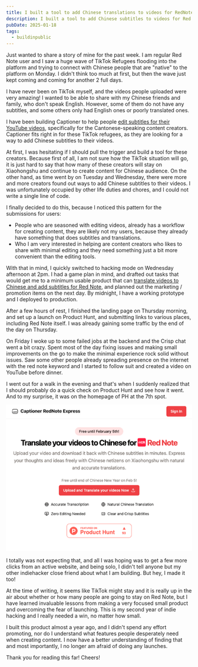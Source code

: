 ```yaml
---
title: I built a tool to add Chinese translations to videos for RedNote
description: I built a tool to add Chinese subtitles to videos for Red Note. Upload your video and download it back with Chinese subtitles in minutes. Express your thoughts and ideas freely with Chinese netizens on Xiaohongshu with natural and accurate translations.
pubDate: 2025-01-18
tags:
  - buildinpublic
---
```


Just wanted to share a story of mine for the past week. I am regular Red Note user and I saw a huge wave of TikTok Refugees flooding into the platform and trying to connect with Chinese people that are "native" to the platform on Monday. I didn't think too much at first, but then the wave just kept coming and coming for another 2 full days.

I have never been on TikTok myself, and the videos people uploaded were very amazing! I wanted to be able to share with my Chinese friends and family, who don't speak English. However, some of them do not have any subtitles, and some others only had English ones or poorly translated ones.

I have been building Captioner to help people [edit subtitles for their YouTube videos](https://captioner.io/?ref=blog), specifically for the Cantonese-speaking content creators. Captioner fits right in for these TikTok refugees, as they are looking for a way to add Chinese subtitles to their videos.

At first, I was hesitating if I should pull the trigger and build a tool for these creators. Because first of all, I am not sure how the TikTok situation will go, it is just hard to say that how many of these creators will stay on Xiaohongshu and continue to create content for Chinese audience. On the other hand, as time went by on Tuesday and Wednesday, there were more and more creators found out ways to add Chinese subtitles to their videos. I was unfortunately occupied by other life duties and chores, and I could not write a single line of code.

I finally decided to do this, because I noticed this pattern for the submissions for users:

- People who are seasoned with editing videos, already has a workflow for creating content, they are likely not my users, because they already have something that does subtitles and translations.
- Who I am very interested in helping are content creators who likes to share with minimal editing and they need something just a bit more convenient than the editing tools.

With that in mind, I quickly switched to hacking mode on Wednesday afternoon at 2pm. I had a game plan in mind, and drafted out tasks that would get me to a minimum usable product that can [translate videos to Chinese and add subtitles for Red Note](https://captioner.io/rednote?ref=blog), and planned out the marketing / promotion items on the next day. By midnight, I have a working prototype and I deployed to production.

After a few hours of rest, I finished the landing page on Thursday morning, and set up a launch on Product Hunt, and submitting links to various places, including Red Note itself. I was already gaining some traffic by the end of the day on Thursday.

On Friday I woke up to some failed jobs at the backend and the Crisp chat went a bit crazy. Spent most of the day fixing issues and making small improvements on the go to make the minimal experience rock solid without issues. Saw some other people already spreading presence on the internet with the red note keyword and I started to follow suit and created a video on YouTube before dinner.

I went out for a walk in the evening and that's when I suddenly realized that I should probably do a quick check on Product Hunt and see how it went. And to my surprise, it was on the homepage of PH at the 7th spot.

![Captioner RedNote Express](../images/captioner-rednote-express.png)

I totally was not expecting that, and all I was hoping was to get a few more clicks from an active website, and being solo, I didn't tell anyone but my other indiehacker close friend about what I am building. But hey, I made it too!

At the time of writing, it seems like TikTok might stay and it is really up in the air about whether or how many people are going to stay on Red Note, but I have learned invaluable lessons from making a very focused small product and overcoming the fear of launching. This is my second year of indie hacking and I really needed a win, no matter how small.

I built this product almost a year ago, and I didn't spend any effort promoting, nor do I understand what features people desperately need when creating content. I now have a better understanding of finding that and most importantly, I no longer am afraid of doing any launches.

Thank you for reading this far! Cheers!